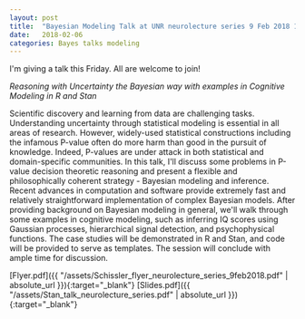 ```yaml
---
layout: post
title:  "Bayesian Modeling Talk at UNR neurolecture series 9 Feb 2018 11:00AM RSJ 101"
date:   2018-02-06
categories: Bayes talks modeling
---
```


I'm giving a talk this Friday. All are welcome to join!

*Reasoning with Uncertainty the Bayesian way with examples in Cognitive Modeling in R and Stan*

Scientific discovery and learning from data are challenging tasks. Understanding uncertainty through statistical modeling is essential in all areas of research. However, widely-used statistical constructions including the infamous P-value often do more harm than good in the pursuit of knowledge. Indeed, P-values are under attack in both statistical and domain-specific communities. In this talk, I'll discuss some problems in P-value decision theoretic reasoning and present a flexible and philosophically coherent strategy - Bayesian modeling and inference. Recent advances in computation and software provide extremely fast and relatively straightforward implementation of complex Bayesian models. After providing background on Bayesian modeling in general, we'll walk through some examples in cognitive modeling, such as inferring IQ scores using Gaussian processes, hierarchical signal detection, and psychophysical functions. The case studies will be demonstrated in R and Stan, and code will be provided to serve as templates. The session will conclude with ample time for discussion.

[Flyer.pdf]({{ "/assets/Schissler_flyer_neurolecture_series_9feb2018.pdf" | absolute_url }}){:target="_blank"}
[Slides.pdf]({{ "/assets/Stan_talk_neurolecture_series.pdf" | absolute_url }}){:target="_blank"}


